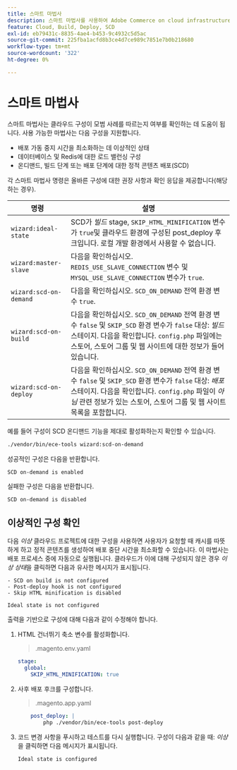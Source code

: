 ```yaml
---
title: 스마트 마법사
description: 스마트 마법사를 사용하여 Adobe Commerce on cloud infrastructure 프로젝트가 배포 모범 사례를 준수하는지 평가하는 방법을 알아봅니다.
feature: Cloud, Build, Deploy, SCD
exl-id: eb79431c-8835-4ae4-b453-9c4932c5d5ac
source-git-commit: 225fba1acfd8b3ce4d7ce989c7851e7b0b218680
workflow-type: tm+mt
source-wordcount: '322'
ht-degree: 0%

---
```


# 스마트 마법사

스마트 마법사는 클라우드 구성이 모범 사례를 따르는지 여부를 확인하는 데 도움이 됩니다. 사용 가능한 마법사는 다음 구성을 지원합니다.

- 배포 가동 중지 시간을 최소화하는 데 이상적인 상태
- 데이터베이스 및 Redis에 대한 로드 밸런싱 구성
- 온디맨드, 빌드 단계 또는 배포 단계에 대한 정적 콘텐츠 배포(SCD)

각 스마트 마법사 명령은 올바른 구성에 대한 권장 사항과 확인 응답을 제공합니다(해당하는 경우).

| 명령 | 설명 |
| ------- | ------------|
| `wizard:ideal-state` | SCD가 _빌드_ stage, `SKIP_HTML_MINIFICATION` 변수가 `true`및 클라우드 환경에 구성된 post_deploy 후크입니다. 로컬 개발 환경에서 사용할 수 없습니다. |
| `wizard:master-slave` | 다음을 확인하십시오. `REDIS_USE_SLAVE_CONNECTION` 변수 및 `MYSQL_USE_SLAVE_CONNECTION` 변수가 `true`. |
| `wizard:scd-on-demand` | 다음을 확인하십시오. `SCD_ON_DEMAND` 전역 환경 변수 `true`. |
| `wizard:scd-on-build` | 다음을 확인하십시오. `SCD_ON_DEMAND` 전역 환경 변수 `false` 및 `SKIP_SCD` 환경 변수가 `false` 대상: _빌드_ 스테이지. 다음을 확인합니다. `config.php` 파일에는 스토어, 스토어 그룹 및 웹 사이트에 대한 정보가 들어 있습니다. |
| `wizard:scd-on-deploy` | 다음을 확인하십시오. `SCD_ON_DEMAND` 전역 환경 변수 `false` 및 `SKIP_SCD` 환경 변수가 `false` 대상: _배포_ 스테이지. 다음을 확인합니다. `config.php` 파일이 _아님_ 관련 정보가 있는 스토어, 스토어 그룹 및 웹 사이트 목록을 포함합니다. |

예를 들어 구성이 SCD 온디맨드 기능을 제대로 활성화하는지 확인할 수 있습니다.

```bash
./vendor/bin/ece-tools wizard:scd-on-demand
```

성공적인 구성은 다음을 반환합니다.

```terminal
SCD on-demand is enabled
```

실패한 구성은 다음을 반환합니다.

```terminal
SCD on-demand is disabled
```

## 이상적인 구성 확인

다음 _이상_ 클라우드 프로젝트에 대한 구성을 사용하면 사용자가 요청할 때 캐시를 따뜻하게 하고 정적 콘텐츠를 생성하여 배포 중단 시간을 최소화할 수 있습니다. 이 마법사는 배포 프로세스 중에 자동으로 실행됩니다. 클라우드가 이에 대해 구성되지 않은 경우 _이상 상태_&#x200B;을 클릭하면 다음과 유사한 메시지가 표시됩니다.

```terminal
- SCD on build is not configured
- Post-deploy hook is not configured
- Skip HTML minification is disabled

Ideal state is not configured
```

출력을 기반으로 구성에 대해 다음과 같이 수정해야 합니다.

1. HTML 건너뛰기 축소 변수를 활성화합니다.

   > .magento.env.yaml

   ```yaml
   stage:
     global:
       SKIP_HTML_MINIFICATION: true
   ```

1. 사후 배포 후크를 구성합니다.

   > .magento.app.yaml

   ```yaml
       post_deploy: |
           php ./vendor/bin/ece-tools post-deploy
   ```

1. 코드 변경 사항을 푸시하고 테스트를 다시 실행합니다. 구성이 다음과 같을 때: _이상_&#x200B;을 클릭하면 다음 메시지가 표시됩니다.

   ```terminal
   Ideal state is configured
   ```
